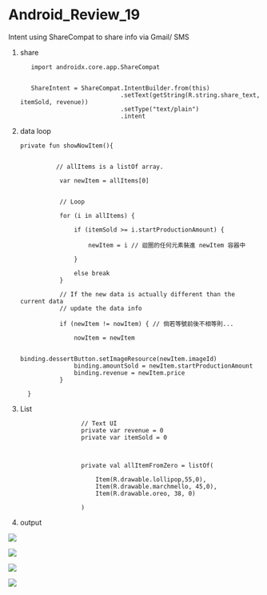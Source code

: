 # Android_Review_19
Intent using ShareCompat to share info via Gmail/ SMS


1. share


          import androidx.core.app.ShareCompat


          ShareIntent = ShareCompat.IntentBuilder.from(this)
                                   .setText(getString(R.string.share_text, itemSold, revenue))
                                   .setType("text/plain")
                                   .intent


2. data loop


       private fun showNowItem(){
       
                 
                 // allItems is a listOf array.

                  var newItem = allItems[0]
                  
                  
                  // Loop

                  for (i in allItems) {

                      if (itemSold >= i.startProductionAmount) {
                      
                          newItem = i // 迴圈的任何元素裝進 newItem 容器中

                      }
          
                      else break
                  }

                  // If the new data is actually different than the current data
                  // update the data info
                  
                  if (newItem != nowItem) { // 倘若等號前後不相等則...

                      nowItem = newItem

                      binding.dessertButton.setImageResource(newItem.imageId)
                      binding.amountSold = newItem.startProductionAmount
                      binding.revenue = newItem.price
                  }

         }


4. List




                        // Text UI
                        private var revenue = 0
                        private var itemSold = 0



                        private val allItemFromZero = listOf(

                            Item(R.drawable.lollipop,55,0),
                            Item(R.drawable.marchmello, 45,0),
                            Item(R.drawable.oreo, 38, 0)

                        )



5. output

![](https://raw.githubusercontent.com/QueenieCplusplus/Android_Review_19/main/2.png)

![](https://raw.githubusercontent.com/QueenieCplusplus/Android_Review_19/main/3.png)

![](https://raw.githubusercontent.com/QueenieCplusplus/Android_Review_19/main/4.png)

![](https://raw.githubusercontent.com/QueenieCplusplus/Android_Review_19/main/5.png)
